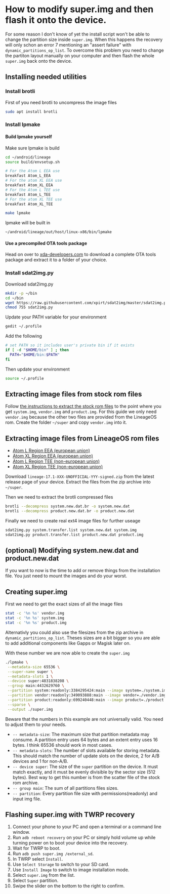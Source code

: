 How to modify super.img and then flash it onto the device.
=================================================

For some reason I don't know of yet the install script won't be able to change the partition size inside `super.img`. 
When this happens the recovery will only schon an error 7 mentioning an "assert failure" with `dynamic_partitions_op_list`.
To overcome this problem you need to change the partiton layout manually on your computer and then flash the whole `super.img` back onto the device.

## Installing needed utilities

### Install brotli

First of you need brotli to uncompress the image files

```bash
sudo apt install brotli
```

### Install lpmake

#### Build lpmake yourself

Make sure lpmake is build

```bash
cd ~/android/lineage
source build/envsetup.sh

# For the Atom L EEA use
breakfast Atom_L_EEA
# For the atom XL EEA use
breakfast Atom_XL_EEA
# For the Atom L TEE use
breakfast Atom_L_TEE
# For the atom XL TEE use
breakfast Atom_XL_TEE

make lpmake
```

lpmake will be built in

	~/android/lineage/out/host/linux-x86/bin/lpmake

#### Use a precompiled OTA tools package

Head on over to [xda-developers.com](https://forum.xda-developers.com/t/guide-ota-tools-lpunpack.4041843/) to download a complete OTA tools package and extract it to a folder of your choice.

### Install sdat2img.py

Download sdat2img.py

```bash
mkdir -p ~/bin
cd ~/bin
wget https://raw.githubusercontent.com/xpirt/sdat2img/master/sdat2img.py
chmod 755 sdat2img.py
```

Update your PATH variable for your environment

```bash
gedit ~/.profile
```
	
Add the following
	
```bash
# set PATH so it includes user's private bin if it exists
if [ -d "$HOME/bin" ] ; then
  PATH="$HOME/bin:$PATH"
fi	
```

Then update your environment

```bash
source ~/.profile
```

## Extracting image files from stock rom files

Follow [the instructions to extract the stock rom files](HOW-TO-EXTRACT_FILES.md) to the point where you get `system.img`, `vendor.img` and `product.img`.
For this guide we only need `vendor.img` because the other two files are provided from the LineageOS rom. 
Create the folder `~/super` and copy `vendor.img` into it.

## Extracting image files from LineageOS rom files

- [Atom L Region EEA (european union)](https://github.com/ADeadTrousers/android_device_Unihertz_Atom_L_EEA/releases)
- [Atom XL Region EEA (european union)](https://github.com/ADeadTrousers/android_device_Unihertz_Atom_XL_EEA/releases)
- [Atom L Region TEE (non-european union)](https://github.com/ADeadTrousers/android_device_Unihertz_Atom_L_TEE/releases)
- [Atom XL Region TEE (non-european union)](https://github.com/ADeadTrousers/android_device_Unihertz_Atom_XL_TEE/releases)

Download `lineage-17.1-XXX-UNOFFICIAL-YYY-signed.zip` from the latest release page of your device.
Extract the files from the zip archive into `~/super`.

Then we need to extract the brotli compressed files

```bash
brotli --decompress system.new.dat.br -o system.new.dat
brotli --decompress product.new.dat.br -o product.new.dat
```

Finally we need to create real ext4 image files for further useage

```bash
sdat2img.py system.transfer.list system.new.dat system.img
sdat2img.py product.transfer.list product.new.dat product.img
```

## (optional) Modifying system.new.dat and product.new.dat

If you want to now is the time to add or remove things from the installation file.
You just need to mount the images and do your worst.

## Creating super.img

First we need to get the exact sizes of all the image files

```bash
stat -c '%n %s' vendor.img
stat -c '%n %s' system.img
stat -c '%n %s' product.img
```

Alternativly you could also use the filesizes from the zip archive in `dynamic_partitions_op_list`. 
Theses sizes are a bit bigger so you are able to add additional components like Gapps or Magisk later on.

With these number we are now able to create the `super.img`

```bash
./lpmake \
 --metadata-size 65536 \
 --super-name super \
 --metadata-slots 1 \
 --device super:4831838208 \
 --group main:4432629760 \
 --partition system:readonly:3384295424:main --image system=./system.img \
 --partition vendor:readonly:349093888:main --image vendor=./vendor.img \
 --partition product:readonly:699240448:main --image product=./product.img \
 --sparse \
 --output ./super.img
```

Beware that the numbers in this example are not universally valid. You need to adjust them to your needs.
- `-- metadata-size`: The maximum size that partition metadata may consume. A partition entry uses 64 bytes and an extent entry uses 16 bytes. I think 65536 should work in most cases.
- `-- metadata-slots`: The number of slots available for storing metadata. This should match the number of update slots on the device, 2 for A/B devices and 1 for non-A/B.
- `-- device super`: The size of the `super` partition on the device. It must match exactly, and it must be evenly divisible by the sector size (512 bytes). Best way to get this number is from the scatter file of the stock rom archive.
- `-- group main`: The sum of all partitions files sizes.
- `-- partition`: Every partition file size with permissions(readonly) and input img file.

## Flashing super.img with TWRP recovery

1. Connect your phone to your PC and open a terminal or a command line window.
2. Run `adb reboot recovery` on your PC or simply hold volume up while turning power on to boot your device into the recovery.
3. Wait for TWRP to boot.
4. Run `adb push super.img /external_sd`.
5. In TWRP select `Install`.
6. Use `Select Storage` to switch to your SD card.
7. Use `Install Image` to switch to image installation mode.
8. Select `super.img` from the list.
9. Select `Super` partition.
10. Swipe the slider on the bottom to the right to confirm.
